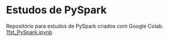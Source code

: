 # Estudos de PySpark
Repositório para estudos de PySpark criados com Google Colab.
[1fst_PySpark.ipynb](https://github.com/joaopsj/PySpark)
